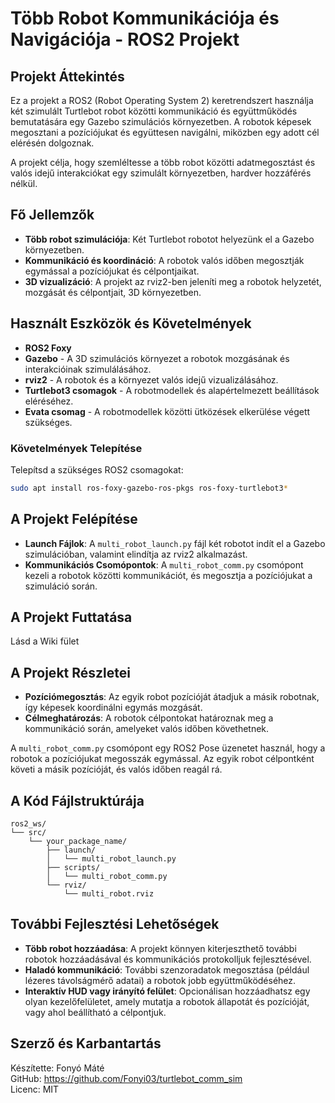 # Több Robot Kommunikációja és Navigációja - ROS2 Projekt

## Projekt Áttekintés
Ez a projekt a ROS2 (Robot Operating System 2) keretrendszert használja két szimulált Turtlebot robot közötti kommunikáció és együttműködés bemutatására egy Gazebo szimulációs környezetben. A robotok képesek megosztani a pozíciójukat és együttesen navigálni, miközben egy adott cél elérésén dolgoznak.

A projekt célja, hogy szemléltesse a több robot közötti adatmegosztást és valós idejű interakciókat egy szimulált környezetben, hardver hozzáférés nélkül.

## Fő Jellemzők
- **Több robot szimulációja**: Két Turtlebot robotot helyezünk el a Gazebo környezetben.
- **Kommunikáció és koordináció**: A robotok valós időben megosztják egymással a pozíciójukat és célpontjaikat.
- **3D vizualizáció**: A projekt az rviz2-ben jeleníti meg a robotok helyzetét, mozgását és célpontjait, 3D környezetben.

## Használt Eszközök és Követelmények
- **ROS2 Foxy**
- **Gazebo** - A 3D szimulációs környezet a robotok mozgásának és interakcióinak szimulálásához.
- **rviz2** - A robotok és a környezet valós idejű vizualizálásához.
- **Turtlebot3 csomagok** - A robotmodellek és alapértelmezett beállítások eléréséhez.
- **Evata csomag** - A robotmodellek közötti ütközések elkerülése végett szükséges. 

### Követelmények Telepítése
Telepítsd a szükséges ROS2 csomagokat:
```bash
sudo apt install ros-foxy-gazebo-ros-pkgs ros-foxy-turtlebot3*
```

## A Projekt Felépítése
- **Launch Fájlok**: A `multi_robot_launch.py` fájl két robotot indít el a Gazebo szimulációban, valamint elindítja az rviz2 alkalmazást.
- **Kommunikációs Csomópontok**: A `multi_robot_comm.py` csomópont kezeli a robotok közötti kommunikációt, és megosztja a pozíciójukat a szimuláció során.

## A Projekt Futtatása
Lásd a Wiki fület

## A Projekt Részletei
- **Pozíciómegosztás**: Az egyik robot pozícióját átadjuk a másik robotnak, így képesek koordinálni egymás mozgását.
- **Célmeghatározás**: A robotok célpontokat határoznak meg a kommunikáció során, amelyeket valós időben követhetnek.

A `multi_robot_comm.py` csomópont egy ROS2 Pose üzenetet használ, hogy a robotok a pozíciójukat megosszák egymással. Az egyik robot célpontként követi a másik pozícióját, és valós időben reagál rá.

## A Kód Fájlstruktúrája
```plaintext
ros2_ws/
└── src/
    └── your_package_name/
        ├── launch/
        │   └── multi_robot_launch.py
        ├── scripts/
        │   └── multi_robot_comm.py
        └── rviz/
            └── multi_robot.rviz
```

## További Fejlesztési Lehetőségek
- **Több robot hozzáadása**: A projekt könnyen kiterjeszthető további robotok hozzáadásával és kommunikációs protokolljuk fejlesztésével.
- **Haladó kommunikáció**: További szenzoradatok megosztása (például lézeres távolságmérő adatai) a robotok jobb együttműködéséhez.
- **Interaktív HUD vagy irányító felület**: Opcionálisan hozzáadhatsz egy olyan kezelőfelületet, amely mutatja a robotok állapotát és pozícióját, vagy ahol beállítható a célpontjuk.

## Szerző és Karbantartás
Készítette: Fonyó Máté  
GitHub: https://github.com/Fonyi03/turtlebot_comm_sim  
Licenc: MIT
